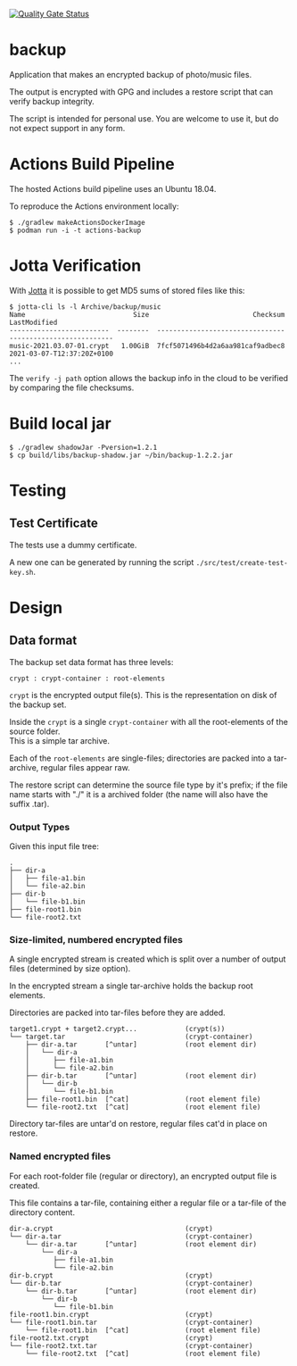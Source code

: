 [![Quality Gate Status](https://sonarcloud.io/api/project_badges/measure?project=jskov_backup&metric=alert_status)](https://sonarcloud.io/summary/new_code?id=jskov_backup)

# backup

Application that makes an encrypted backup of photo/music files.

The output is encrypted with GPG and includes a restore script that can verify backup integrity.

The script is intended for personal use. You are welcome to use it, but do not expect support in any form.

# Actions Build Pipeline

The hosted Actions build pipeline uses an Ubuntu 18.04.

To reproduce the Actions environment locally:

```console
$ ./gradlew makeActionsDockerImage
$ podman run -i -t actions-backup
````

# Jotta Verification

With [Jotta](https://www.jottacloud.com/en/) it is possible to get MD5 sums of stored files like this:

```console
$ jotta-cli ls -l Archive/backup/music
Name                           Size                          Checksum                LastModified  
-------------------------  --------  --------------------------------  --------------------------  
music-2021.03.07-01.crypt   1.00GiB  7fcf5071496b4d2a6aa981caf9adbec8  2021-03-07-T12:37:20Z+0100  
...
```

The `verify -j path` option allows the backup info in the cloud to be verified by comparing the file checksums.

# Build local jar

```console
$ ./gradlew shadowJar -Pversion=1.2.1
$ cp build/libs/backup-shadow.jar ~/bin/backup-1.2.2.jar
```

# Testing


## Test Certificate 

The tests use a dummy certificate.

A new one can be generated by running the script `./src/test/create-test-key.sh`.

# Design



## Data format

The backup set data format has three levels:

    crypt : crypt-container : root-elements

`crypt` is the encrypted output file(s). This is the representation on disk of the backup set.

Inside the `crypt` is a single `crypt-container` with all the root-elements of the source folder.  
This is a simple tar archive.

Each of the `root-elements` are single-files; directories are packed into a tar-archive, regular files appear raw.

The restore script can determine the source file type by it's prefix; if the file name starts with "./" it is a archived folder (the name will also have the suffix .tar).

### Output Types

Given this input file tree:

```text
.
├── dir-a
│   ├── file-a1.bin
│   └── file-a2.bin
├── dir-b
│   └── file-b1.bin
├── file-root1.bin
└── file-root2.txt
```

### Size-limited, numbered encrypted files

A single encrypted stream is created which is split over a number of output files (determined by size option).

In the encrypted stream a single tar-archive holds the backup root elements.

Directories are packed into tar-files before they are added.

```text
target1.crypt + target2.crypt...            (crypt(s))
└── target.tar                              (crypt-container)
    ├── dir-a.tar       [^untar]            (root element dir)
    │   └── dir-a
    │      ├── file-a1.bin
    │      └── file-a2.bin
    ├── dir-b.tar       [^untar]            (root element dir)
    │   └── dir-b
    │      └── file-b1.bin
    ├── file-root1.bin  [^cat]              (root element file)
    └── file-root2.txt  [^cat]              (root element file)
```

Directory tar-files are untar'd on restore, regular files cat'd in place on restore.

### Named encrypted files

For each root-folder file (regular or directory), an encrypted output file is created.

This file contains a tar-file, containing either a regular file or a tar-file of the directory content.

```text
dir-a.crypt                                 (crypt)
└── dir-a.tar                               (crypt-container)
    └── dir-a.tar       [^untar]            (root element dir)
        └── dir-a
           ├── file-a1.bin
           └── file-a2.bin
dir-b.crypt                                 (crypt)
└── dir-b.tar                               (crypt-container)
    └── dir-b.tar       [^untar]            (root element dir)
        └── dir-b
           └── file-b1.bin
file-root1.bin.crypt                        (crypt)
└── file-root1.bin.tar                      (crypt-container)
    └── file-root1.bin  [^cat]              (root element file)
file-root2.txt.crypt                        (crypt)
└── file-root2.txt.tar                      (crypt-container)
    └── file-root2.txt  [^cat]              (root element file)
```
